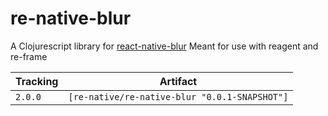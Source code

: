 # re-native-blur

A Clojurescript library for [react-native-blur](https://github.com/react-native-community/react-native-blur)
Meant for use with reagent and re-frame

Tracking  | Artifact
----------|---------|
`2.0.0`   | `[re-native/re-native-blur "0.0.1-SNAPSHOT"]`
